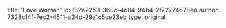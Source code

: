 title: 'Love Woman'
id: f32a2253-360c-4c84-94b4-2f72774678e4
author: 7328c14f-7ec2-4511-a24d-29a1c5ce23eb
type: original
